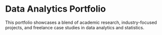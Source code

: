 # Data Analytics Portfolio

This portfolio showcases a blend of academic research, industry-focused projects, and freelance case studies in data analytics and statistics.
